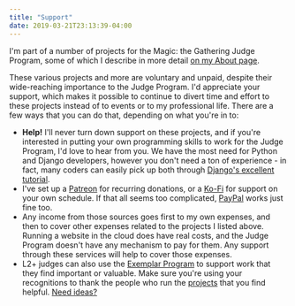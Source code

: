 ```yaml
---
title: "Support"
date: 2019-03-21T23:13:39-04:00
---
```


I'm part of a number of projects for the Magic: the Gathering Judge Program,
some of which I describe in more detail [on my About page](/about/).

These various projects and more are voluntary and unpaid, despite their
wide-reaching importance to the Judge Program. I'd appreciate your support,
which makes it possible to continue to divert time and effort to these projects
instead of to events or to my professional life. There are a few ways that you
can do that, depending on what you're in to:

* **Help!** I'll never turn down support on these projects, and if you're
  interested in putting your own programming skills to work for the Judge
  Program, I'd love to hear from you. We have the most need for Python and
  Django developers, however you don't need a ton of experience - in fact, many
  coders can easily pick up both through [Django's excellent
  tutorial](https://www.djangoproject.com/start/).
* I've set up a [Patreon](https://www.patreon.com/dcollins_judge) for recurring
  donations, or a [Ko-Fi](https://ko-fi.com/dcollins) for support on your own
  schedule. If that all seems too complicated,
  [PayPal](https://www.paypal.com/cgi-bin/webscr?cmd=_s-xclick&hosted_button_id=E3PRNPJWVZSNL&source=url)
  works just fine too.
* Any income from those sources goes first to my own expenses, and then to cover
  other expenses related to the projects I listed above. Running a website in
  the cloud does have real costs, and the Judge Program doesn't have any
  mechanism to pay for them. Any support through these services will help to
  cover those expenses.
* L2+ judges can also use the [Exemplar Program](https://apps.magicjudges.org/recognitions/)
  to support work that they find important or valuable. Make sure you're using
  your recognitions to thank the people who run the [projects](https://apps.magicjudges.org/projects/)
  that you find helpful. [Need ideas?](https://apps.magicjudges.org/recognitions/search/?creator=Dan+Collins&creator_id=7104)
